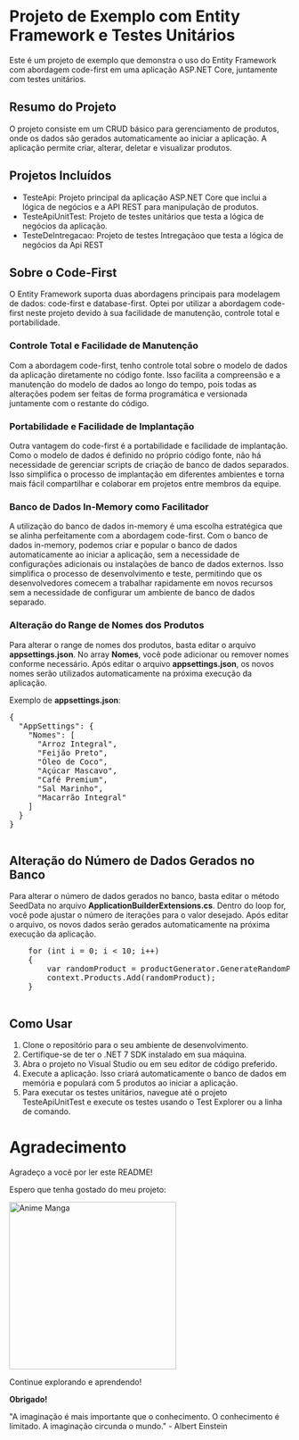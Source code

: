 <!DOCTYPE html>
<html lang="en">
<head>
  <meta charset="UTF-8">
  <meta name="viewport" content="width=device-width, initial-scale=1.0">
</head>
<body>
  <h1>Projeto de Exemplo com Entity Framework e Testes Unitários</h1>
  <p>Este é um projeto de exemplo que demonstra o uso do Entity Framework com abordagem code-first em uma aplicação ASP.NET Core, juntamente com testes unitários.</p>
  <h2>Resumo do Projeto</h2>
  <p>O projeto consiste em um CRUD básico para gerenciamento de produtos, onde os dados são gerados automaticamente ao iniciar a aplicação. A aplicação permite criar, alterar, deletar e visualizar produtos.</p>
  <h2>Projetos Incluídos</h2>
  <ul>
    <li>TesteApi: Projeto principal da aplicação ASP.NET Core que inclui a lógica de negócios e a API REST para manipulação de produtos.</li>
    <li>TesteApiUnitTest: Projeto de testes unitários que testa a lógica de negócios da aplicação.</li>
    <li>TesteDeIntregacao: Projeto de testes Intregaçãoo que testa a lógica de negócios da Api REST</li>
  </ul>
  <h2>Sobre o Code-First</h2>
  <p>O Entity Framework suporta duas abordagens principais para modelagem de dados: code-first e database-first. Optei por utilizar a abordagem code-first neste projeto devido à sua facilidade de manutenção, controle total e portabilidade.</p>
  <h3>Controle Total e Facilidade de Manutenção</h3>
  <p>Com a abordagem code-first, tenho controle total sobre o modelo de dados da aplicação diretamente no código fonte. Isso facilita a compreensão e a manutenção do modelo de dados ao longo do tempo, pois todas as alterações podem ser feitas de forma programática e versionada juntamente com o restante do código.</p>
  <h3>Portabilidade e Facilidade de Implantação</h3>
  <p>Outra vantagem do code-first é a portabilidade e facilidade de implantação. Como o modelo de dados é definido no próprio código fonte, não há necessidade de gerenciar scripts de criação de banco de dados separados. Isso simplifica o processo de implantação em diferentes ambientes e torna mais fácil compartilhar e colaborar em projetos entre membros da equipe.</p>
  <h3>Banco de Dados In-Memory como Facilitador</h3>
  <p>A utilização do banco de dados in-memory é uma escolha estratégica que se alinha perfeitamente com a abordagem code-first. Com o banco de dados in-memory, podemos criar e popular o banco de dados automaticamente ao iniciar a aplicação, sem a necessidade de configurações adicionais ou instalações de banco de dados externos. Isso simplifica o processo de desenvolvimento e teste, permitindo que os desenvolvedores comecem a trabalhar rapidamente em novos recursos sem a necessidade de configurar um ambiente de banco de dados separado.</p>
  <h3>Alteração do Range de Nomes dos Produtos</h3>
  <p>Para alterar o range de nomes dos produtos, basta editar o arquivo <strong>appsettings.json</strong>. No array <strong>Nomes</strong>, você pode adicionar ou remover nomes conforme necessário. Após editar o arquivo <strong>appsettings.json</strong>, os novos nomes serão utilizados automaticamente na próxima execução da aplicação.</p>
  <p>Exemplo de <strong>appsettings.json</strong>:</p>
  <pre>
{
  "AppSettings": {
    "Nomes": [
      "Arroz Integral",
      "Feijão Preto",
      "Óleo de Coco",
      "Açúcar Mascavo",
      "Café Premium",
      "Sal Marinho",
      "Macarrão Integral"
    ]
  }
}
  </pre>

<h2>Alteração do Número de Dados Gerados no Banco</h2>
  <p>Para alterar o número de dados gerados no banco, basta editar o método SeedData no arquivo <strong>ApplicationBuilderExtensions.cs</strong>. Dentro do loop for, você pode ajustar o número de iterações para o valor desejado. Após editar o arquivo, os novos dados serão gerados automaticamente na próxima execução da aplicação.</p>

  <pre>
    for (int i = 0; i < 10; i++)
    {
        var randomProduct = productGenerator.GenerateRandomProduct();
        context.Products.Add(randomProduct);
    }
  </pre>

    
  <h2>Como Usar</h2>
  <ol>
    <li>Clone o repositório para o seu ambiente de desenvolvimento.</li>
    <li>Certifique-se de ter o .NET 7 SDK instalado em sua máquina.</li>
    <li>Abra o projeto no Visual Studio ou em seu editor de código preferido.</li>
    <li>Execute a aplicação. Isso criará automaticamente o banco de dados em memória e populará com 5 produtos ao iniciar a aplicação.</li>
    <li>Para executar os testes unitários, navegue até o projeto TesteApiUnitTest e execute os testes usando o Test Explorer ou a linha de comando.</li>
  </ol>

   <h1>Agradecimento</h1>
   <p>Agradeço a você por ler este README!</p>
   <p>Espero que tenha gostado do meu projeto:</p>
   
   <img src="https://pm1.aminoapps.com/6229/46defe3222bccb7d52d260d4abebddf0291081bc_00.jpg"
        alt="Anime Manga" width="300">
   <p>Continue explorando e aprendendo!</p>
   <p><strong>Obrigado!</strong></p>
   <p>"A imaginação é mais importante que o conhecimento. O conhecimento é limitado. A imaginação circunda o mundo." - Albert
        Einstein</p>
  
</body>
</html>
